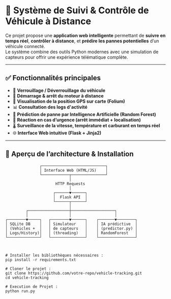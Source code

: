 # 🚗 Système de Suivi & Contrôle de Véhicule à Distance

Ce projet propose une **application web intelligente** permettant de **suivre en temps réel**, **contrôler à distance**, et **prédire les pannes potentielles** d’un véhicule connecté.  
Le système combine des outils Python modernes avec une simulation de capteurs pour offrir une expérience télématique complète.

---

## ✅ Fonctionnalités principales

- 🔐 **Verrouillage / Déverrouillage du véhicule**
- 🚀 **Démarrage & arrêt du moteur à distance**
- 📍 **Visualisation de la position GPS sur carte (Folium)**
- 📊 **Consultation des logs d'activité**
- 🧠 **Prédiction de panne par Intelligence Artificielle (Random Forest)**
- 🚨 **Réaction en cas d’urgence (arrêt immédiat + localisation)**
- 🌡️ **Surveillance de la vitesse, température et carburant en temps réel**
- 🌐 **Interface Web intuitive (Flask + Jinja2)**

---

## 🧱 Aperçu de l’architecture & Installation 

```plaintext
               ┌────────────────────────────┐
               │ Interface Web (HTML/JS)    │
               └────────────┬───────────────┘
                            │
                      HTTP Requests
                            │
                     ┌──────▼──────┐
                     │  Flask API  │
                     └──────┬──────┘
                            │
         ┌──────────────────┼───────────────────┐
         │                  │                   │
┌────────▼─────┐   ┌────────▼──────┐    ┌───────▼────────┐
│ SQLite DB    │   │ Simulateur    │    │ IA prédictive  │
│ (Vehicles +  │   │ de capteurs   │    │ (predictor.py) │
│ Logs/History)│   │ (threading)   │    │ RandomForest   │
└──────────────┘   └───────────────┘    └────────────────┘



# Installer les bibliothèques nécessaires :
pip install -r requirements.txt

# Cloner le projet :
git clone https://github.com/votre-repo/vehicle-tracking.git
cd vehicle-tracking

# Execution de Projet :
python run.py
```
